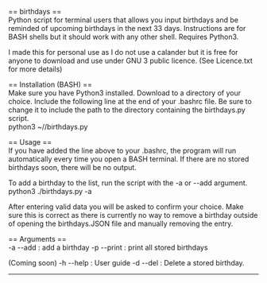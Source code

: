 == birthdays ==  
Python script for terminal users that allows you input birthdays and be reminded of upcoming birthdays in the next 33 days.
Instructions are for BASH shells but it should work with any other shell.
Requires Python3.

I made this for personal use as I do not use a calander but it is free for anyone to download and use under GNU 3 public licence.
(See Licence.txt for more details)


== Installation (BASH) ==  
Make sure you have Python3 installed.
Download to a directory of your choice.
Include the following line at the end of your .bashrc file. Be sure to change it to include the path to the directory containing the birthdays.py script.  
    python3 ~/<path to directory>/birthdays.py
    

== Usage ==  
If you have added the line above to your .bashrc, the program will run automatically every time you open a BASH terminal.
If there are no stored birthdays soon, there will be no output.

To add a birthday to the list, run the script with the -a or --add argument.  
  python3 ./birthdays.py -a
  
After entering valid data you will be asked to confirm your choice.
Make sure this is correct as there is currently no way to remove a birthday outside of opening the birthdays.JSON file and manually removing the entry.

== Arguments ==  
-a --add : add a birthday
-p --print : print all stored birthdays

(Coming soon)
-h --help : User guide
-d --del : Delete a stored birthday.

----------------------------------------------------------------------------------------------------------------------------------------------------------
